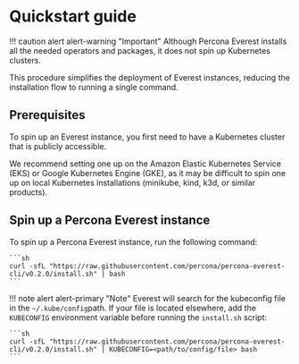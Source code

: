 # Quickstart guide

!!! caution alert alert-warning "Important"
    Although Percona Everest installs all the needed operators and packages, it does not spin up Kubernetes clusters.


This procedure simplifies the deployment of Everest instances, reducing the installation flow to running a single command.


## Prerequisites

To spin up an Everest instance, you first need to have a Kubernetes cluster that is publicly accessible.

We recommend setting one up on the Amazon Elastic Kubernetes Service (EKS) or Google Kubernetes Engine (GKE), as it may be difficult to spin one up on local Kubernetes installations (minikube, kind, k3d, or similar products).


## Spin up a Percona Everest instance

To spin up a Percona Everest instance, run the following command:

    ```sh
    curl -sfL "https://raw.githubusercontent.com/percona/percona-everest-cli/v0.2.0/install.sh" | bash
    ```

!!! note alert alert-primary "Note"
    Everest will search for the kubeconfig file in the `~/.kube/config`path. If your file is located elsewhere, add the `KUBECONFIG` environment variable before running the `install.sh` script:
    
    ```sh
    curl -sfL "https://raw.githubusercontent.com/percona/percona-everest-cli/v0.2.0/install.sh" | KUBECONFIG=<path/to/config/file> bash
    ```

